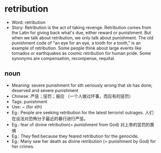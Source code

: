 # retribution

- Word: retribution
- Story: Retribution is the act of taking revenge. Retribution comes from the Latin for giving back what's due, either reward or punishment. But when we talk about retribution, we only talk about punishment. The old punishment code of "an eye for an eye, a tooth for a tooth," is an example of retribution. Some people think about large events like tornados or earthquakes as cosmic retribution for human pride. Some synonyms are compensation, recompense, requital.

## noun

- Meaning: severe punishment for sth seriously wrong that sb has done; deserved and severe punishment
- Chinese: 严惩；惩罚；报应 （一个人做过坏事，而应有的惩罚）
- Tags: punishment
- Use: ~ (for sth)
- Eg.: People are seeking retribution for the latest terrorist outrages. 人们在设法对恐怖分子最近的暴行进行严惩。
- Eg.: fear of divine retribution(= punishment from God) 对上帝的惩罚的畏惧
- Eg.: They fled because they feared retribution for the genocide.
- Eg.: Many saw her death as divine retribution (= punishment by God) for her crimes.

